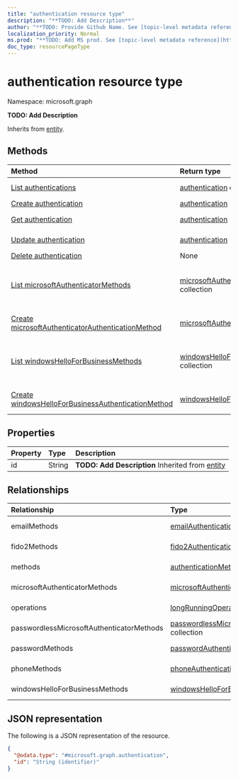 ```yaml
---
title: "authentication resource type"
description: "**TODO: Add Description**"
author: "**TODO: Provide Github Name. See [topic-level metadata reference](https://msgo.azurewebsites.net/add/document/guidelines/metadata.html#topic-level-metadata)**"
localization_priority: Normal
ms.prod: "**TODO: Add MS prod. See [topic-level metadata reference](https://msgo.azurewebsites.net/add/document/guidelines/metadata.html#topic-level-metadata)**"
doc_type: resourcePageType
---
```


# authentication resource type

Namespace: microsoft.graph

**TODO: Add Description**


Inherits from [entity](../resources/entity.md).

## Methods
|Method|Return type|Description|
|:---|:---|:---|
|[List authentications](../api/authentication-list.md)|[authentication](../resources/authentication.md) collection|Get a list of the [authentication](../resources/authentication.md) objects and their properties.|
|[Create authentication](../api/authentication-create.md)|[authentication](../resources/authentication.md)|Create a new [authentication](../resources/authentication.md) object.|
|[Get authentication](../api/authentication-get.md)|[authentication](../resources/authentication.md)|Read the properties and relationships of an [authentication](../resources/authentication.md) object.|
|[Update authentication](../api/authentication-update.md)|[authentication](../resources/authentication.md)|Update the properties of an [authentication](../resources/authentication.md) object.|
|[Delete authentication](../api/authentication-delete.md)|None|Deletes an [authentication](../resources/authentication.md) object.|
|[List microsoftAuthenticatorMethods](../api/authentication-list-microsoftauthenticatormethods.md)|[microsoftAuthenticatorAuthenticationMethod](../resources/microsoftauthenticatorauthenticationmethod.md) collection|Get the microsoftAuthenticatorAuthenticationMethod resources from the microsoftAuthenticatorMethods navigation property.|
|[Create microsoftAuthenticatorAuthenticationMethod](../api/authentication-post-microsoftauthenticatormethods.md)|[microsoftAuthenticatorAuthenticationMethod](../resources/microsoftauthenticatorauthenticationmethod.md)|Create a new microsoftAuthenticatorAuthenticationMethod object.|
|[List windowsHelloForBusinessMethods](../api/authentication-list-windowshelloforbusinessmethods.md)|[windowsHelloForBusinessAuthenticationMethod](../resources/windowshelloforbusinessauthenticationmethod.md) collection|Get the windowsHelloForBusinessAuthenticationMethod resources from the windowsHelloForBusinessMethods navigation property.|
|[Create windowsHelloForBusinessAuthenticationMethod](../api/authentication-post-windowshelloforbusinessmethods.md)|[windowsHelloForBusinessAuthenticationMethod](../resources/windowshelloforbusinessauthenticationmethod.md)|Create a new windowsHelloForBusinessAuthenticationMethod object.|

## Properties
|Property|Type|Description|
|:---|:---|:---|
|id|String|**TODO: Add Description** Inherited from [entity](../resources/entity.md)|

## Relationships
|Relationship|Type|Description|
|:---|:---|:---|
|emailMethods|[emailAuthenticationMethod](../resources/emailauthenticationmethod.md) collection|**TODO: Add Description**|
|fido2Methods|[fido2AuthenticationMethod](../resources/fido2authenticationmethod.md) collection|**TODO: Add Description**|
|methods|[authenticationMethod](../resources/authenticationmethod.md) collection|**TODO: Add Description**|
|microsoftAuthenticatorMethods|[microsoftAuthenticatorAuthenticationMethod](../resources/microsoftauthenticatorauthenticationmethod.md) collection|**TODO: Add Description**|
|operations|[longRunningOperation](../resources/longrunningoperation.md) collection|**TODO: Add Description**|
|passwordlessMicrosoftAuthenticatorMethods|[passwordlessMicrosoftAuthenticatorAuthenticationMethod](../resources/passwordlessmicrosoftauthenticatorauthenticationmethod.md) collection|**TODO: Add Description**|
|passwordMethods|[passwordAuthenticationMethod](../resources/passwordauthenticationmethod.md) collection|**TODO: Add Description**|
|phoneMethods|[phoneAuthenticationMethod](../resources/phoneauthenticationmethod.md) collection|**TODO: Add Description**|
|windowsHelloForBusinessMethods|[windowsHelloForBusinessAuthenticationMethod](../resources/windowshelloforbusinessauthenticationmethod.md) collection|**TODO: Add Description**|

## JSON representation
The following is a JSON representation of the resource.
<!-- {
  "blockType": "resource",
  "keyProperty": "id",
  "@odata.type": "microsoft.graph.authentication",
  "baseType": "microsoft.graph.entity",
  "openType": false
}
-->
``` json
{
  "@odata.type": "#microsoft.graph.authentication",
  "id": "String (identifier)"
}
```

